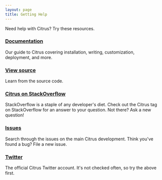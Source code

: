 ```yaml
---
layout: page
title: Getting Help
---
```


Need help with Citrus? Try these resources.

### [Documentation](/docs/home/)

Our guide to Citrus covering installation, writing, customization, deployment, and more.

### [View source](https://github.com/christophd/citrus)

Learn from the source code.

### [Citrus on StackOverflow](https://stackoverflow.com/questions/tagged/citrusframework)

StackOverflow is a staple of any developer's diet. Check out the Citrus tag
on StackOverflow for an answer to your question. Not there? Ask a new
question!

### [Issues](https://github.com/christophd/citrus/issues)

Search through the issues on the main Citrus development. Think you've
found a bug? File a new issue.

### [Twitter](https://twitter.com/citrus_test)

The official Citrus Twitter account. It's not checked often, so try the
above first.

